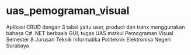 # uas_pemograman_visual
Aplikasi CRUD dengan 3 tabel yaitu user, product dan tranx menggunakan bahasa C# .NET berbasis GUI, tugas UAS matkul Pemograman Visual Semester 8 Jurusan Teknik Informatika Politeknik Elektronika Negeri Surabaya
